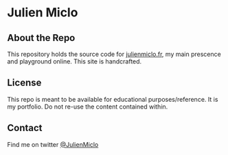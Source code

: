 Julien Miclo
=========

About the Repo
---------
This repository holds the source code for [julienmiclo.fr](http://julienmiclo.fr), my main prescence and playground online. This site is handcrafted.

License
---------
This repo is meant to be available for educational purposes/reference. It is my portfolio. Do not re-use the content contained within.

Contact
---------
Find me on twitter [@JulienMiclo](http://twitter.com/JulienMiclo)